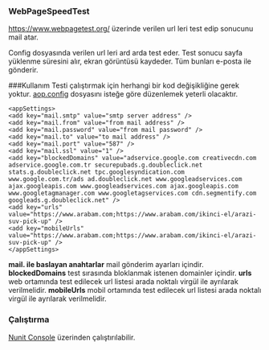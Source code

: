 ### WebPageSpeedTest
https://www.webpagetest.org/ üzerinde verilen url leri test edip sonucunu mail atar.

Config dosyasında verilen url leri ard arda test eder. Test sonucu sayfa yüklenme süresini alır, ekran görüntüsü kaydeder. 
Tüm bunları e-posta ile gönderir.

###Kullanım
Testi çalıştırmak için herhangi bir kod değişikliğine gerek yoktur. [aop.config](https://github.com/ibrahimozgon/WebPageSpeedTest/blob/master/WebPageTest/app.config) dosyasını isteğe göre düzenlemek yeterli olacaktır.
```
<appSettings>
<add key="mail.smtp" value="smtp server address" />
<add key="mail.from" value="from mail address" />
<add key="mail.password" value="from mail password" />
<add key="mail.to" value="to mail address" />
<add key="mail.port" value="587" />
<add key="mail.ssl" value="1" />
<add key="blockedDomains" value="adservice.google.com creativecdn.com adservice.google.com.tr securepubads.g.doubleclick.net stats.g.doubleclick.net tpc.googlesyndication.com www.google.com.tr/ads ad.doubleclick.net www.googleadservices.com ajax.googleapis.com www.googleadservices.com ajax.googleapis.com www.googletagmanager.com www.googletagservices.com cdn.segmentify.com googleads.g.doubleclick.net" />
<add key="urls" value="https://www.arabam.com;https://www.arabam.com/ikinci-el/arazi-suv-pick-up" />
<add key="mobileUrls" value="https://www.arabam.com;https://www.arabam.com/ikinci-el/arazi-suv-pick-up" />
</appSettings>
```

**mail. ile baslayan anahtarlar** mail gönderim ayarları içindir.
**blockedDomains** test sırasında bloklanmak istenen domainler içindir.
**urls** web ortamında test edilecek url listesi arada noktalı virgül ile ayrılarak verilmelidir.
**mobileUrls** mobil ortamında test edilecek url listesi arada noktalı virgül ile ayrılarak verilmelidir.


### Çalıştırma
[Nunit Console](http://nunit.org/docs/2.4/nunit-console.html) üzerinden çalıştırılabilir.
